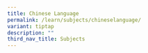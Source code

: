 ```yaml
---
title: Chinese Language
permalink: /learn/subjects/chineselanguage/
variant: tiptap
description: ""
third_nav_title: Subjects
---
```

<p></p>